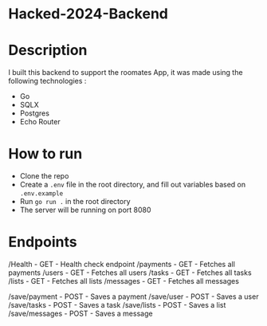 # Hacked-2024-Backend

# Description

I built this backend to support the roomates App, it was made using the following technologies :

- Go
- SQLX
- Postgres
- Echo Router

# How to run

- Clone the repo
- Create a `.env` file in the root directory, and fill out variables based on `.env.example`
- Run `go run .` in the root directory
- The server will be running on port 8080

# Endpoints

/Health - GET - Health check endpoint
/payments - GET - Fetches all payments
/users - GET - Fetches all users
/tasks - GET - Fetches all tasks
/lists - GET - Fetches all lists
/messages - GET - Fetches all messages

/save/payment - POST - Saves a payment
/save/user - POST - Saves a user
/save/tasks - POST - Saves a task
/save/lists - POST - Saves a list
/save/messages - POST - Saves a message
